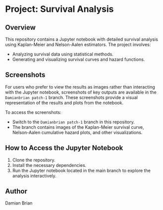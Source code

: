# Project: Survival Analysis

## Overview

This repository contains a Jupyter notebook with detailed survival analysis using Kaplan-Meier and Nelson-Aalen estimators. The project involves:

- Analyzing survival data using statistical methods.
- Generating and visualizing survival curves and hazard functions.

## Screenshots

For users who prefer to view the results as images rather than interacting with the Jupyter notebook, screenshots of key outputs are available in the `Damianbrian patch-1` branch. These screenshots provide a visual representation of the results and plots from the notebook.

To access the screenshots:
- Switch to the `Damianbrian patch-1` branch in this repository.
- The branch contains images of the Kaplan-Meier survival curve, Nelson-Aalen cumulative hazard plots, and other visualizations.

## How to Access the Jupyter Notebook

1. Clone the repository.
2. Install the necessary dependencies.
3. Run the Jupyter notebook located in the main branch to explore the analysis interactively.

## Author

Damian Brian 
